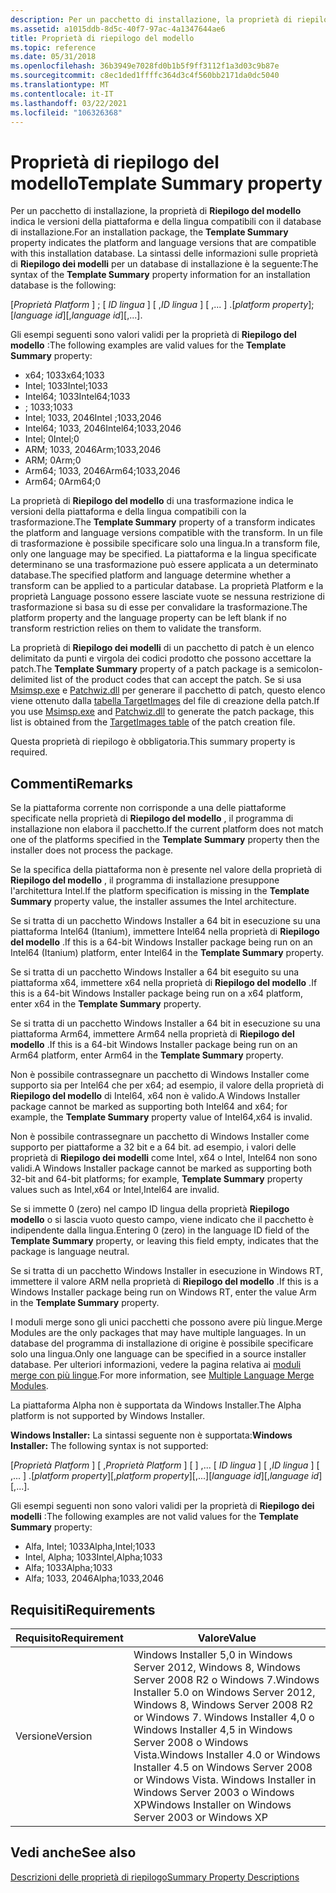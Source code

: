 ```yaml
---
description: Per un pacchetto di installazione, la proprietà di riepilogo del modello indica le versioni della piattaforma e della lingua compatibili con il database di installazione.
ms.assetid: a1015ddb-8d5c-40f7-97ac-4a1347644ae6
title: Proprietà di riepilogo del modello
ms.topic: reference
ms.date: 05/31/2018
ms.openlocfilehash: 36b3949e7028fd0b1b5f9ff3112f1a3d03c9b87e
ms.sourcegitcommit: c8ec1ded1ffffc364d3c4f560bb2171da0dc5040
ms.translationtype: MT
ms.contentlocale: it-IT
ms.lasthandoff: 03/22/2021
ms.locfileid: "106326368"
---
```

# <a name="template-summary-property"></a><span data-ttu-id="2f7f7-103">Proprietà di riepilogo del modello</span><span class="sxs-lookup"><span data-stu-id="2f7f7-103">Template Summary property</span></span>

<span data-ttu-id="2f7f7-104">Per un pacchetto di installazione, la proprietà di **Riepilogo del modello** indica le versioni della piattaforma e della lingua compatibili con il database di installazione.</span><span class="sxs-lookup"><span data-stu-id="2f7f7-104">For an installation package, the **Template Summary** property indicates the platform and language versions that are compatible with this installation database.</span></span> <span data-ttu-id="2f7f7-105">La sintassi delle informazioni sulle proprietà di **Riepilogo dei modelli** per un database di installazione è la seguente:</span><span class="sxs-lookup"><span data-stu-id="2f7f7-105">The syntax of the **Template Summary** property information for an installation database is the following:</span></span>

<span data-ttu-id="2f7f7-106">\[*Proprietà Platform* \] ; \[ *ID lingua* \] \[ ,*ID lingua* \] \[ ,... \] .</span><span class="sxs-lookup"><span data-stu-id="2f7f7-106">\[*platform property*\];\[*language id*\]\[,*language id*\]\[,...\].</span></span>

<span data-ttu-id="2f7f7-107">Gli esempi seguenti sono valori validi per la proprietà di **Riepilogo del modello** :</span><span class="sxs-lookup"><span data-stu-id="2f7f7-107">The following examples are valid values for the **Template Summary** property:</span></span>

-   <span data-ttu-id="2f7f7-108">x64; 1033</span><span class="sxs-lookup"><span data-stu-id="2f7f7-108">x64;1033</span></span>
-   <span data-ttu-id="2f7f7-109">Intel; 1033</span><span class="sxs-lookup"><span data-stu-id="2f7f7-109">Intel;1033</span></span>
-   <span data-ttu-id="2f7f7-110">Intel64; 1033</span><span class="sxs-lookup"><span data-stu-id="2f7f7-110">Intel64;1033</span></span>
-   <span data-ttu-id="2f7f7-111">; 1033</span><span class="sxs-lookup"><span data-stu-id="2f7f7-111">;1033</span></span>
-   <span data-ttu-id="2f7f7-112">Intel; 1033, 2046</span><span class="sxs-lookup"><span data-stu-id="2f7f7-112">Intel ;1033,2046</span></span>
-   <span data-ttu-id="2f7f7-113">Intel64; 1033, 2046</span><span class="sxs-lookup"><span data-stu-id="2f7f7-113">Intel64;1033,2046</span></span>
-   <span data-ttu-id="2f7f7-114">Intel; 0</span><span class="sxs-lookup"><span data-stu-id="2f7f7-114">Intel;0</span></span>
-   <span data-ttu-id="2f7f7-115">ARM; 1033, 2046</span><span class="sxs-lookup"><span data-stu-id="2f7f7-115">Arm;1033,2046</span></span>
-   <span data-ttu-id="2f7f7-116">ARM; 0</span><span class="sxs-lookup"><span data-stu-id="2f7f7-116">Arm;0</span></span>
-   <span data-ttu-id="2f7f7-117">Arm64; 1033, 2046</span><span class="sxs-lookup"><span data-stu-id="2f7f7-117">Arm64;1033,2046</span></span>
-   <span data-ttu-id="2f7f7-118">Arm64; 0</span><span class="sxs-lookup"><span data-stu-id="2f7f7-118">Arm64;0</span></span>

<span data-ttu-id="2f7f7-119">La proprietà di **Riepilogo del modello** di una trasformazione indica le versioni della piattaforma e della lingua compatibili con la trasformazione.</span><span class="sxs-lookup"><span data-stu-id="2f7f7-119">The **Template Summary** property of a transform indicates the platform and language versions compatible with the transform.</span></span> <span data-ttu-id="2f7f7-120">In un file di trasformazione è possibile specificare solo una lingua.</span><span class="sxs-lookup"><span data-stu-id="2f7f7-120">In a transform file, only one language may be specified.</span></span> <span data-ttu-id="2f7f7-121">La piattaforma e la lingua specificate determinano se una trasformazione può essere applicata a un determinato database.</span><span class="sxs-lookup"><span data-stu-id="2f7f7-121">The specified platform and language determine whether a transform can be applied to a particular database.</span></span> <span data-ttu-id="2f7f7-122">La proprietà Platform e la proprietà Language possono essere lasciate vuote se nessuna restrizione di trasformazione si basa su di esse per convalidare la trasformazione.</span><span class="sxs-lookup"><span data-stu-id="2f7f7-122">The platform property and the language property can be left blank if no transform restriction relies on them to validate the transform.</span></span>

<span data-ttu-id="2f7f7-123">La proprietà di **Riepilogo dei modelli** di un pacchetto di patch è un elenco delimitato da punti e virgola dei codici prodotto che possono accettare la patch.</span><span class="sxs-lookup"><span data-stu-id="2f7f7-123">The **Template Summary** property of a patch package is a semicolon-delimited list of the product codes that can accept the patch.</span></span> <span data-ttu-id="2f7f7-124">Se si usa [Msimsp.exe](msimsp-exe.md) e [Patchwiz.dll](patchwiz-dll.md) per generare il pacchetto di patch, questo elenco viene ottenuto dalla [tabella TargetImages](targetimages-table-patchwiz-dll-.md) del file di creazione della patch.</span><span class="sxs-lookup"><span data-stu-id="2f7f7-124">If you use [Msimsp.exe](msimsp-exe.md) and [Patchwiz.dll](patchwiz-dll.md) to generate the patch package, this list is obtained from the [TargetImages table](targetimages-table-patchwiz-dll-.md) of the patch creation file.</span></span>

<span data-ttu-id="2f7f7-125">Questa proprietà di riepilogo è obbligatoria.</span><span class="sxs-lookup"><span data-stu-id="2f7f7-125">This summary property is required.</span></span>

## <a name="remarks"></a><span data-ttu-id="2f7f7-126">Commenti</span><span class="sxs-lookup"><span data-stu-id="2f7f7-126">Remarks</span></span>

<span data-ttu-id="2f7f7-127">Se la piattaforma corrente non corrisponde a una delle piattaforme specificate nella proprietà di **Riepilogo del modello** , il programma di installazione non elabora il pacchetto.</span><span class="sxs-lookup"><span data-stu-id="2f7f7-127">If the current platform does not match one of the platforms specified in the **Template Summary** property then the installer does not process the package.</span></span>

<span data-ttu-id="2f7f7-128">Se la specifica della piattaforma non è presente nel valore della proprietà di **Riepilogo del modello** , il programma di installazione presuppone l'architettura Intel.</span><span class="sxs-lookup"><span data-stu-id="2f7f7-128">If the platform specification is missing in the **Template Summary** property value, the installer assumes the Intel architecture.</span></span>

<span data-ttu-id="2f7f7-129">Se si tratta di un pacchetto Windows Installer a 64 bit in esecuzione su una piattaforma Intel64 (Itanium), immettere Intel64 nella proprietà di **Riepilogo del modello** .</span><span class="sxs-lookup"><span data-stu-id="2f7f7-129">If this is a 64-bit Windows Installer package being run on an Intel64 (Itanium) platform, enter Intel64 in the **Template Summary** property.</span></span>

<span data-ttu-id="2f7f7-130">Se si tratta di un pacchetto Windows Installer a 64 bit eseguito su una piattaforma x64, immettere x64 nella proprietà di **Riepilogo del modello** .</span><span class="sxs-lookup"><span data-stu-id="2f7f7-130">If this is a 64-bit Windows Installer package being run on a x64 platform, enter x64 in the **Template Summary** property.</span></span>

<span data-ttu-id="2f7f7-131">Se si tratta di un pacchetto Windows Installer a 64 bit in esecuzione su una piattaforma Arm64, immettere Arm64 nella proprietà di **Riepilogo del modello** .</span><span class="sxs-lookup"><span data-stu-id="2f7f7-131">If this is a 64-bit Windows Installer package being run on an Arm64 platform, enter Arm64 in the **Template Summary** property.</span></span>

<span data-ttu-id="2f7f7-132">Non è possibile contrassegnare un pacchetto di Windows Installer come supporto sia per Intel64 che per x64; ad esempio, il valore della proprietà di **Riepilogo del modello** di Intel64, x64 non è valido.</span><span class="sxs-lookup"><span data-stu-id="2f7f7-132">A Windows Installer package cannot be marked as supporting both Intel64 and x64; for example, the **Template Summary** property value of Intel64,x64 is invalid.</span></span>

<span data-ttu-id="2f7f7-133">Non è possibile contrassegnare un pacchetto di Windows Installer come supporto per piattaforme a 32 bit e a 64 bit. ad esempio, i valori delle proprietà di **Riepilogo dei modelli** come Intel, x64 o Intel, Intel64 non sono validi.</span><span class="sxs-lookup"><span data-stu-id="2f7f7-133">A Windows Installer package cannot be marked as supporting both 32-bit and 64-bit platforms; for example, **Template Summary** property values such as Intel,x64 or Intel,Intel64 are invalid.</span></span>

<span data-ttu-id="2f7f7-134">Se si immette 0 (zero) nel campo ID lingua della proprietà **Riepilogo modello** o si lascia vuoto questo campo, viene indicato che il pacchetto è indipendente dalla lingua.</span><span class="sxs-lookup"><span data-stu-id="2f7f7-134">Entering 0 (zero) in the language ID field of the **Template Summary** property, or leaving this field empty, indicates that the package is language neutral.</span></span>

<span data-ttu-id="2f7f7-135">Se si tratta di un pacchetto Windows Installer in esecuzione in Windows RT, immettere il valore ARM nella proprietà di **Riepilogo del modello** .</span><span class="sxs-lookup"><span data-stu-id="2f7f7-135">If this is a Windows Installer package being run on Windows RT, enter the value Arm in the **Template Summary** property.</span></span>

<span data-ttu-id="2f7f7-136">I moduli merge sono gli unici pacchetti che possono avere più lingue.</span><span class="sxs-lookup"><span data-stu-id="2f7f7-136">Merge Modules are the only packages that may have multiple languages.</span></span> <span data-ttu-id="2f7f7-137">In un database del programma di installazione di origine è possibile specificare solo una lingua.</span><span class="sxs-lookup"><span data-stu-id="2f7f7-137">Only one language can be specified in a source installer database.</span></span> <span data-ttu-id="2f7f7-138">Per ulteriori informazioni, vedere la pagina relativa ai [moduli merge con più lingue](multiple-language-merge-modules.md).</span><span class="sxs-lookup"><span data-stu-id="2f7f7-138">For more information, see [Multiple Language Merge Modules](multiple-language-merge-modules.md).</span></span>

<span data-ttu-id="2f7f7-139">La piattaforma Alpha non è supportata da Windows Installer.</span><span class="sxs-lookup"><span data-stu-id="2f7f7-139">The Alpha platform is not supported by Windows Installer.</span></span>

<span data-ttu-id="2f7f7-140">**Windows Installer:** La sintassi seguente non è supportata:</span><span class="sxs-lookup"><span data-stu-id="2f7f7-140">**Windows Installer:** The following syntax is not supported:</span></span>

<span data-ttu-id="2f7f7-141">\[*Proprietà Platform* \] \[ ,*Proprietà Platform* \] \[ \] ,... \[ *ID lingua* \] \[ ,*ID lingua* \] \[ ,... \] .</span><span class="sxs-lookup"><span data-stu-id="2f7f7-141">\[*platform property*\]\[,*platform property*\]\[,...\]\[*language id*\]\[,*language id*\]\[,...\].</span></span>

<span data-ttu-id="2f7f7-142">Gli esempi seguenti non sono valori validi per la proprietà di **Riepilogo dei modelli** :</span><span class="sxs-lookup"><span data-stu-id="2f7f7-142">The following examples are not valid values for the **Template Summary** property:</span></span>

-   <span data-ttu-id="2f7f7-143">Alfa, Intel; 1033</span><span class="sxs-lookup"><span data-stu-id="2f7f7-143">Alpha,Intel;1033</span></span>
-   <span data-ttu-id="2f7f7-144">Intel, Alpha; 1033</span><span class="sxs-lookup"><span data-stu-id="2f7f7-144">Intel,Alpha;1033</span></span>
-   <span data-ttu-id="2f7f7-145">Alfa; 1033</span><span class="sxs-lookup"><span data-stu-id="2f7f7-145">Alpha;1033</span></span>
-   <span data-ttu-id="2f7f7-146">Alfa; 1033, 2046</span><span class="sxs-lookup"><span data-stu-id="2f7f7-146">Alpha;1033,2046</span></span>

## <a name="requirements"></a><span data-ttu-id="2f7f7-147">Requisiti</span><span class="sxs-lookup"><span data-stu-id="2f7f7-147">Requirements</span></span>



| <span data-ttu-id="2f7f7-148">Requisito</span><span class="sxs-lookup"><span data-stu-id="2f7f7-148">Requirement</span></span> | <span data-ttu-id="2f7f7-149">Valore</span><span class="sxs-lookup"><span data-stu-id="2f7f7-149">Value</span></span> |
|--------------------|---------------------------------------------------------------------------------------------------------------------------------------------------------------------------------------------------------------------------------------------------------|
| <span data-ttu-id="2f7f7-150">Versione</span><span class="sxs-lookup"><span data-stu-id="2f7f7-150">Version</span></span><br/> | <span data-ttu-id="2f7f7-151">Windows Installer 5,0 in Windows Server 2012, Windows 8, Windows Server 2008 R2 o Windows 7.</span><span class="sxs-lookup"><span data-stu-id="2f7f7-151">Windows Installer 5.0 on Windows Server 2012, Windows 8, Windows Server 2008 R2 or Windows 7.</span></span> <span data-ttu-id="2f7f7-152">Windows Installer 4,0 o Windows Installer 4,5 in Windows Server 2008 o Windows Vista.</span><span class="sxs-lookup"><span data-stu-id="2f7f7-152">Windows Installer 4.0 or Windows Installer 4.5 on Windows Server 2008 or Windows Vista.</span></span> <span data-ttu-id="2f7f7-153">Windows Installer in Windows Server 2003 o Windows XP</span><span class="sxs-lookup"><span data-stu-id="2f7f7-153">Windows Installer on Windows Server 2003 or Windows XP</span></span><br/> |



## <a name="see-also"></a><span data-ttu-id="2f7f7-154">Vedi anche</span><span class="sxs-lookup"><span data-stu-id="2f7f7-154">See also</span></span>

<dl> <dt>

[<span data-ttu-id="2f7f7-155">Descrizioni delle proprietà di riepilogo</span><span class="sxs-lookup"><span data-stu-id="2f7f7-155">Summary Property Descriptions</span></span>](summary-property-descriptions.md)
</dt> </dl>

 

 




